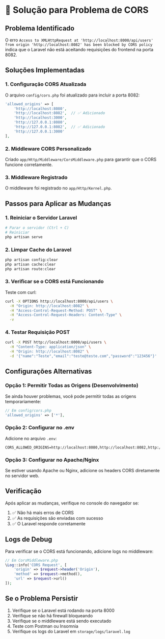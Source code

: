 # 🔧 Solução para Problema de CORS

## Problema Identificado

O erro `Access to XMLHttpRequest at 'http://localhost:8000/api/users' from origin 'http://localhost:8082' has been blocked by CORS policy` indica que o Laravel não está aceitando requisições do frontend na porta 8082.

## Soluções Implementadas

### 1. Configuração CORS Atualizada

O arquivo `config/cors.php` foi atualizado para incluir a porta 8082:

```php
'allowed_origins' => [
    'http://localhost:8080',
    'http://localhost:8082',  // ✅ Adicionado
    'http://localhost:3000',
    'http://127.0.0.1:8080',
    'http://127.0.0.1:8082',  // ✅ Adicionado
    'http://127.0.0.1:3000'
],
```

### 2. Middleware CORS Personalizado

Criado `app/Http/Middleware/CorsMiddleware.php` para garantir que o CORS funcione corretamente.

### 3. Middleware Registrado

O middleware foi registrado no `app/Http/Kernel.php`.

## Passos para Aplicar as Mudanças

### 1. Reiniciar o Servidor Laravel

```bash
# Parar o servidor (Ctrl + C)
# Reiniciar
php artisan serve
```

### 2. Limpar Cache do Laravel

```bash
php artisan config:clear
php artisan cache:clear
php artisan route:clear
```

### 3. Verificar se o CORS está Funcionando

Teste com curl:

```bash
curl -X OPTIONS http://localhost:8000/api/users \
  -H "Origin: http://localhost:8082" \
  -H "Access-Control-Request-Method: POST" \
  -H "Access-Control-Request-Headers: Content-Type" \
  -v
```

### 4. Testar Requisição POST

```bash
curl -X POST http://localhost:8000/api/users \
  -H "Content-Type: application/json" \
  -H "Origin: http://localhost:8082" \
  -d '{"name":"Teste","email":"teste@teste.com","password":"123456"}'
```

## Configurações Alternativas

### Opção 1: Permitir Todas as Origens (Desenvolvimento)

Se ainda houver problemas, você pode permitir todas as origens temporariamente:

```php
// Em config/cors.php
'allowed_origins' => ['*'],
```

### Opção 2: Configurar no .env

Adicione no arquivo `.env`:

```env
CORS_ALLOWED_ORIGINS=http://localhost:8080,http://localhost:8082,http://127.0.0.1:8080,http://127.0.0.1:8082
```

### Opção 3: Configurar no Apache/Nginx

Se estiver usando Apache ou Nginx, adicione os headers CORS diretamente no servidor web.

## Verificação

Após aplicar as mudanças, verifique no console do navegador se:

1. ✅ Não há mais erros de CORS
2. ✅ As requisições são enviadas com sucesso
3. ✅ O Laravel responde corretamente

## Logs de Debug

Para verificar se o CORS está funcionando, adicione logs no middleware:

```php
// Em CorsMiddleware.php
\Log::info('CORS Request', [
    'origin' => $request->header('Origin'),
    'method' => $request->method(),
    'url' => $request->url()
]);
```

## Se o Problema Persistir

1. Verifique se o Laravel está rodando na porta 8000
2. Verifique se não há firewall bloqueando
3. Verifique se o middleware está sendo executado
4. Teste com Postman ou Insomnia
5. Verifique os logs do Laravel em `storage/logs/laravel.log` 